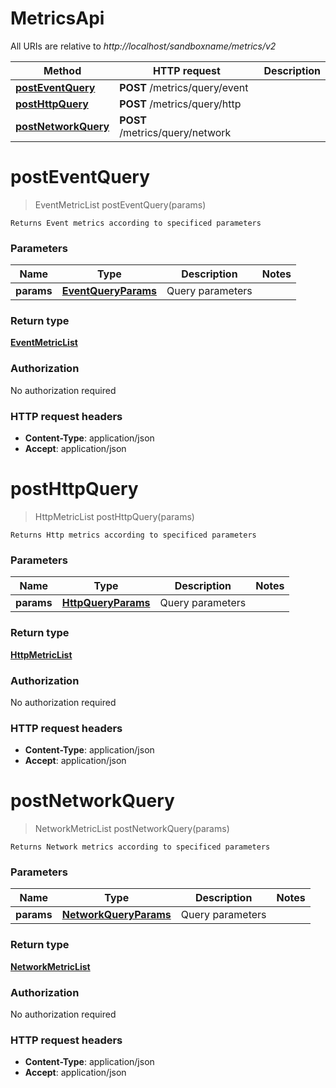 # MetricsApi

All URIs are relative to *http://localhost/sandboxname/metrics/v2*

Method | HTTP request | Description
------------- | ------------- | -------------
[**postEventQuery**](MetricsApi.md#postEventQuery) | **POST** /metrics/query/event | 
[**postHttpQuery**](MetricsApi.md#postHttpQuery) | **POST** /metrics/query/http | 
[**postNetworkQuery**](MetricsApi.md#postNetworkQuery) | **POST** /metrics/query/network | 


<a name="postEventQuery"></a>
# **postEventQuery**
> EventMetricList postEventQuery(params)



    Returns Event metrics according to specificed parameters

### Parameters

Name | Type | Description  | Notes
------------- | ------------- | ------------- | -------------
 **params** | [**EventQueryParams**](../Models/EventQueryParams.md)| Query parameters |

### Return type

[**EventMetricList**](../Models/EventMetricList.md)

### Authorization

No authorization required

### HTTP request headers

- **Content-Type**: application/json
- **Accept**: application/json

<a name="postHttpQuery"></a>
# **postHttpQuery**
> HttpMetricList postHttpQuery(params)



    Returns Http metrics according to specificed parameters

### Parameters

Name | Type | Description  | Notes
------------- | ------------- | ------------- | -------------
 **params** | [**HttpQueryParams**](../Models/HttpQueryParams.md)| Query parameters |

### Return type

[**HttpMetricList**](../Models/HttpMetricList.md)

### Authorization

No authorization required

### HTTP request headers

- **Content-Type**: application/json
- **Accept**: application/json

<a name="postNetworkQuery"></a>
# **postNetworkQuery**
> NetworkMetricList postNetworkQuery(params)



    Returns Network metrics according to specificed parameters

### Parameters

Name | Type | Description  | Notes
------------- | ------------- | ------------- | -------------
 **params** | [**NetworkQueryParams**](../Models/NetworkQueryParams.md)| Query parameters |

### Return type

[**NetworkMetricList**](../Models/NetworkMetricList.md)

### Authorization

No authorization required

### HTTP request headers

- **Content-Type**: application/json
- **Accept**: application/json

